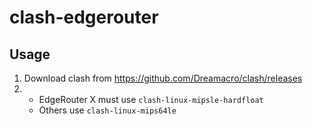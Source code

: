 # clash-edgerouter

## Usage

1. Download clash from https://github.com/Dreamacro/clash/releases
2.
    - EdgeRouter X must use `clash-linux-mipsle-hardfloat`
    - Others use `clash-linux-mips64le`